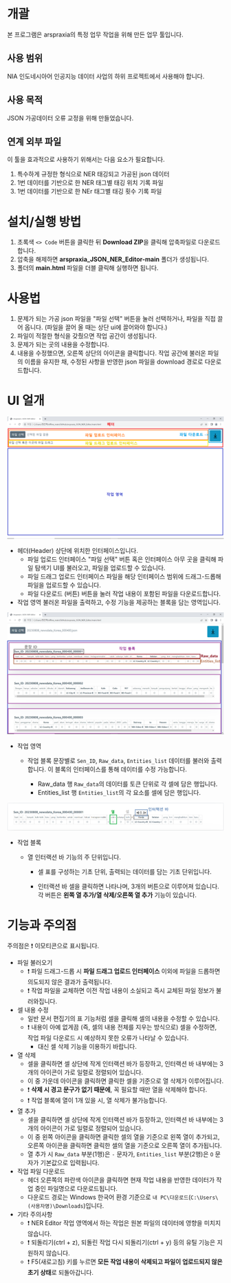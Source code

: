# 개괄
본 프로그램은 arspraxia의 특정 업무 작업을 위해 만든 업무 툴입니다.

## 사용 범위
NIA 인도네시아어 인공지능 데이터 사업의 하위 프로젝트에서 사용해야 합니다.

## 사용 목적
JSON 가공데이터 오류 교정을 위해 만들었습니다.

## 연계 외부 파일
이 툴을 효과적으로 사용하기 위해서는 다음 요소가 필요합니다.

1. 특수하게 규정한 형식으로 NER 태깅되고 가공된 json 데이터
2. 1번 데이터를 기반으로 한 NER 태그별 태깅 위치 기록 파일
3. 1번 데이터를 기반으로 한 NEr 태그별 태깅 횟수 기록 파일

# 설치/실행 방법
1. 초록색 `<> Code` 버튼을 클릭한 뒤 **Download ZIP**을 클릭해 압축파일로 다운로드합니다.
2. 압축을 해제하면 **arspraxia_JSON_NER_Editor-main** 폴더가 생성됩니다.
3. 폴더의 **main.html** 파일을 더블 클릭해 실행하면 됩니다.

# 사용법

1. 문제가 되는 가공 json 파일을 "파일 선택" 버튼을 눌러 선택하거나, 파일을 직접 끌어 옵니다. (파일을 끌어 올 때는 상단 ui에 끌어와야 합니다.)
2. 파일이 적절한 형식을 갖췄으면 작업 공간이 생성됩니다.
3. 문제가 되는 곳의 내용을 수정합니다.
4. 내용을 수정했으면, 오른쪽 상단의 아이콘을 클릭합니다. 작업 공간에 불러온 파일의 이름을 유지한 채, 수정된 사항을 반영한 json 파일을 download 경로로 다운로드합니다.

# UI 얼개

![UI 설명 1](readme_img/before-file-upload.png)

- 헤더(Header)
    상단에 위치한 인터페이스입니다.
    - 파일 업로드 인터페이스
        "파일 선택" 버튼 혹은 인터페이스 아무 곳을 클릭해 파일 탐색기 UI를 불러오고, 파일을 업로드할 수 있습니다.
    - 파일 드래그 업로드 인터페이스
        파일을 해당 인터페이스 범위에 드래그-드롭해 파일을 업로드할 수 있습니다.
    - 파일 다운로드 (버튼)
        버튼을 눌러 작업 내용이 포함된 파일을 다운로드합니다.
- 작업 영역
    불러온 파일을 출력하고, 수정 기능을 제공하는 블록을 담는 영역입니다.

![UI 설명 2](readme_img/after-file-upload.png)

- 작업 영역

    - 작업 블록
        문장별로 `Sen_ID`, `Raw_data`, `Entities_list` 데이터를 불러와 출력합니다. 이 블록의 인터페이스를 통해 데이터를 수정 가능합니다.

        - Raw_data 행
            `Raw_data`의 데이터를 토큰 단위로 각 셀에 담은 행입니다.
        - Entities_list 행
            `Entities_list`의 각 요소를 셀에 담은 행입니다.

![UI 설명 3](readme_img/cell-click.png)

- 작업 블록

    - 열
        인터랙션 바 기능의 주 단위입니다.

        - 셀
            표를 구성하는 기초 단위, 출력되는 데이터를 담는 기초 단위입니다.

        - 인터랙션 바
            셀을 클릭하면 나타나며, 3개의 버튼으로 이루어져 있습니다. 각 버튼은 **왼쪽 열 추가/열 삭제/오른쪽 열 추가** 기능이 있습니다.

# 기능과 주의점
주의점은 :exclamation: 이모티콘으로 표시됩니다.

- 파일 불러오기
    - :exclamation: 파일 드래그-드롭 시 **파일 드래그 업로드 인터페이스** 이외에 파일을 드롭하면 의도되지 않은 결과가 출력됩니다.
    - :exclamation: 작업 파일을 교체하면 이전 작업 내용이 소실되고 즉시 교체된 파일 정보가 불러와집니다.
- 셀 내용 수정
    - 일반 문서 편집기의 표 기능처럼 셀을 클릭해 셀의 내용을 수정할 수 있습니다.
    - :exclamation: 내용이 아예 없게끔 (즉, 셀의 내용 전체를 지우는 방식으로) 셀을 수정하면, 작업 파일 다운로드 시 예상하지 못한 오류가 나타날 수 있습니다.
        - 대신 셀 삭제 기능을 이용하기 바랍니다.
- 열 삭제
    - 셀을 클릭하면 셀 상단에 작게 인터랙션 바가 등장하고, 인터랙션 바 내부에는 3개의 아이콘이 가로 일렬로 정렬되어 있습니다.
    - 이 중 가운데 아이콘을 클릭하면 클릭한 셀을 기준으로 열 삭제가 이루어집니다.
    - :exclamation: **삭제 시 경고 문구가 없기 때문에**, 꼭 필요할 때만 열을 삭제해야 합니다.
    - :exclamation: 작업 블록에 열이 1개 있을 시, 열 삭제가 불가능합니다.
- 열 추가
    - 셀을 클릭하면 셀 상단에 작게 인터랙션 바가 등장하고, 인터랙션 바 내부에는 3개의 아이콘이 가로 일렬로 정렬되어 있습니다.
    - 이 중 왼쪽 아이콘을 클릭하면 클릭한 셀의 열을 기준으로 왼쪽 열이 추가되고, 오른쪽 아이콘을 클릭하면 클릭한 셀의 열을 기준으로 오른쪽 열이 추가됩니다.
    - 열 추가 시 `Raw_data` 부분(1행)은 `-` 문자가, `Entities_list` 부분(2행)은 `O` 문자가 기본값으로 입력됩니다.
- 작업 파일 다운로드
    - 헤더 오른쪽의 파란색 아이콘을 클릭하면 현재 작업 내용을 반영한 데이터가 작업 중인 파일명으로 다운로드됩니다.
    - 다운로드 경로는 Windows 한국어 환경 기준으로 `내 PC\다운로드`(`C:\Users\(사용자명)\Downloads`)입니다.
- 기타 주의사항
    - :exclamation: NER Editor 작업 영역에서 하는 작업은 원본 파일의 데이터에 영향을 미치지 않습니다.
    - :exclamation: 되돌리기(ctrl + z), 되돌린 작업 다시 되돌리기(ctrl + y) 등의 유틸 기능은 지원하지 않습니다.
    - :exclamation: F5(새로고침) 키를 누르면 **모든 작업 내용이 삭제되고 파일이 업로드되지 않은 초기 상태**로 되돌아갑니다.